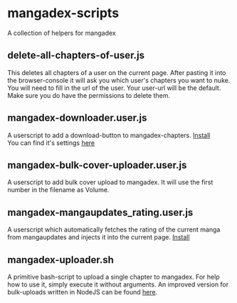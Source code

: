 # mangadex-scripts
A collection of helpers for mangadex

## delete-all-chapters-of-user.js
This deletes all chapters of a user on the current page. After pasting it into the browser-console it will ask you which user's chapters you want to nuke. You will need to fill in the url of the user. Your user-url will be the default. Make sure you do have the permissions to delete them.

## mangadex-downloader.user.js
A userscript to add a download-button to mangadex-chapters. [Install](https://github.com/xicelord/mangadex-scripts/raw/master/mangadex-downloader.user.js)  
You can find it's settings [here](https://mangadex.com/settings)

## mangadex-bulk-cover-uploader.user.js
A userscript to add bulk cover upload to mangadex. It will use the first number in the filename as Volume.  
  
## mangadex-mangaupdates_rating.user.js
A userscript which automatically fetches the rating of the current manga from mangaupdates and injects it into the current page. [Install](https://github.com/xicelord/mangadex-scripts/raw/master/mangadex-mangaupdates_rating.user.js)

## mangadex-uploader.sh
A primitive bash-script to upload a single chapter to mangadex. For help how to use it, simply execute it without arguments.
An improved version for bulk-uploads written in NodeJS can be found [here](https://github.com/xicelord/mangadex-bulkuploader).
